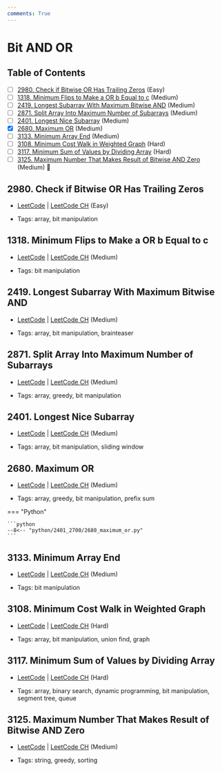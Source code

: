 ```yaml
---
comments: True
---
```


# Bit AND OR

## Table of Contents

- [ ] [2980. Check if Bitwise OR Has Trailing Zeros](https://leetcode.cn/problems/check-if-bitwise-or-has-trailing-zeros/) (Easy)
- [ ] [1318. Minimum Flips to Make a OR b Equal to c](https://leetcode.cn/problems/minimum-flips-to-make-a-or-b-equal-to-c/) (Medium)
- [ ] [2419. Longest Subarray With Maximum Bitwise AND](https://leetcode.cn/problems/longest-subarray-with-maximum-bitwise-and/) (Medium)
- [ ] [2871. Split Array Into Maximum Number of Subarrays](https://leetcode.cn/problems/split-array-into-maximum-number-of-subarrays/) (Medium)
- [ ] [2401. Longest Nice Subarray](https://leetcode.cn/problems/longest-nice-subarray/) (Medium)
- [x] [2680. Maximum OR](https://leetcode.cn/problems/maximum-or/) (Medium)
- [ ] [3133. Minimum Array End](https://leetcode.cn/problems/minimum-array-end/) (Medium)
- [ ] [3108. Minimum Cost Walk in Weighted Graph](https://leetcode.cn/problems/minimum-cost-walk-in-weighted-graph/) (Hard)
- [ ] [3117. Minimum Sum of Values by Dividing Array](https://leetcode.cn/problems/minimum-sum-of-values-by-dividing-array/) (Hard)
- [ ] [3125. Maximum Number That Makes Result of Bitwise AND Zero](https://leetcode.cn/problems/maximum-number-that-makes-result-of-bitwise-and-zero/) (Medium) 👑

## 2980. Check if Bitwise OR Has Trailing Zeros

-   [LeetCode](https://leetcode.com/problems/check-if-bitwise-or-has-trailing-zeros/) | [LeetCode CH](https://leetcode.cn/problems/check-if-bitwise-or-has-trailing-zeros/) (Easy)

-   Tags: array, bit manipulation


## 1318. Minimum Flips to Make a OR b Equal to c

-   [LeetCode](https://leetcode.com/problems/minimum-flips-to-make-a-or-b-equal-to-c/) | [LeetCode CH](https://leetcode.cn/problems/minimum-flips-to-make-a-or-b-equal-to-c/) (Medium)

-   Tags: bit manipulation


## 2419. Longest Subarray With Maximum Bitwise AND

-   [LeetCode](https://leetcode.com/problems/longest-subarray-with-maximum-bitwise-and/) | [LeetCode CH](https://leetcode.cn/problems/longest-subarray-with-maximum-bitwise-and/) (Medium)

-   Tags: array, bit manipulation, brainteaser


## 2871. Split Array Into Maximum Number of Subarrays

-   [LeetCode](https://leetcode.com/problems/split-array-into-maximum-number-of-subarrays/) | [LeetCode CH](https://leetcode.cn/problems/split-array-into-maximum-number-of-subarrays/) (Medium)

-   Tags: array, greedy, bit manipulation


## 2401. Longest Nice Subarray

-   [LeetCode](https://leetcode.com/problems/longest-nice-subarray/) | [LeetCode CH](https://leetcode.cn/problems/longest-nice-subarray/) (Medium)

-   Tags: array, bit manipulation, sliding window


## 2680. Maximum OR

-   [LeetCode](https://leetcode.com/problems/maximum-or/) | [LeetCode CH](https://leetcode.cn/problems/maximum-or/) (Medium)

-   Tags: array, greedy, bit manipulation, prefix sum

=== "Python"

    ```python
    --8<-- "python/2401_2700/2680_maximum_or.py"
    ```



## 3133. Minimum Array End

-   [LeetCode](https://leetcode.com/problems/minimum-array-end/) | [LeetCode CH](https://leetcode.cn/problems/minimum-array-end/) (Medium)

-   Tags: bit manipulation


## 3108. Minimum Cost Walk in Weighted Graph

-   [LeetCode](https://leetcode.com/problems/minimum-cost-walk-in-weighted-graph/) | [LeetCode CH](https://leetcode.cn/problems/minimum-cost-walk-in-weighted-graph/) (Hard)

-   Tags: array, bit manipulation, union find, graph


## 3117. Minimum Sum of Values by Dividing Array

-   [LeetCode](https://leetcode.com/problems/minimum-sum-of-values-by-dividing-array/) | [LeetCode CH](https://leetcode.cn/problems/minimum-sum-of-values-by-dividing-array/) (Hard)

-   Tags: array, binary search, dynamic programming, bit manipulation, segment tree, queue


## 3125. Maximum Number That Makes Result of Bitwise AND Zero

-   [LeetCode](https://leetcode.com/problems/maximum-number-that-makes-result-of-bitwise-and-zero/) | [LeetCode CH](https://leetcode.cn/problems/maximum-number-that-makes-result-of-bitwise-and-zero/) (Medium)

-   Tags: string, greedy, sorting
